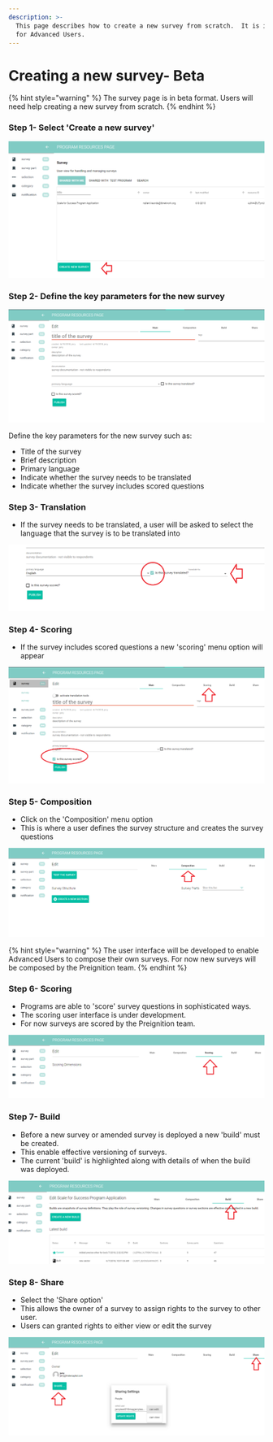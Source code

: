 ```yaml
---
description: >-
  This page describes how to create a new survey from scratch.  It is intended
  for Advanced Users.
---
```


# Creating a new survey- Beta



{% hint style="warning" %}
The survey page is in beta format.  Users will need help creating a new survey from scratch.
{% endhint %}

### Step 1- Select 'Create a new survey'

![](../../../../.gitbook/assets/image%20%2819%29.png)

### Step 2- Define the key parameters for the new survey

![](../../../../.gitbook/assets/image%20%2849%29.png)

Define the key parameters for the new survey such as:

* Title of the survey
* Brief description
* Primary language
* Indicate whether the survey needs to be translated
* Indicate whether the survey includes scored questions

### Step 3- Translation

* If the survey needs to be translated, a user will be asked to select the language that the survey is to be translated into

![](../../../../.gitbook/assets/image%20%2878%29.png)

### Step 4- Scoring

* If the survey includes scored questions a new 'scoring' menu option will appear

![](../../../../.gitbook/assets/image%20%2868%29.png)

### Step 5- Composition

* Click on the 'Composition' menu option
* This is where a user defines the survey structure and creates the survey questions

![](../../../../.gitbook/assets/image%20%2842%29.png)

{% hint style="warning" %}
The user interface will be developed to enable Advanced Users to compose their own surveys.  For now new surveys will be composed by the Preignition team.
{% endhint %}

### Step 6- Scoring

* Programs are able to 'score' survey questions in sophisticated ways.
* The scoring user interface is under development.  
* For now surveys are scored by the Preignition team.

![](../../../../.gitbook/assets/image%20%2860%29.png)

### Step 7- Build

* Before a new survey or amended survey is deployed a new 'build' must be created.
* This enable effective versioning of surveys.
* The current 'build' is highlighted along with details of when the build was deployed. 

![](../../../../.gitbook/assets/image%20%2883%29.png)

### Step 8- Share

* Select the 'Share option'
* This allows the owner of a survey to assign rights to the survey to other user.
* Users can granted rights to either view or edit the survey

![](../../../../.gitbook/assets/image%20%2851%29.png)

